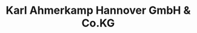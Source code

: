 ---
title: "Karl Ahmerkamp Hannover GmbH & Co.KG"
url: /langenhagen/karl-ahmerkamp-hannover-gmbh-und-co-kg/
shop: Holz
---